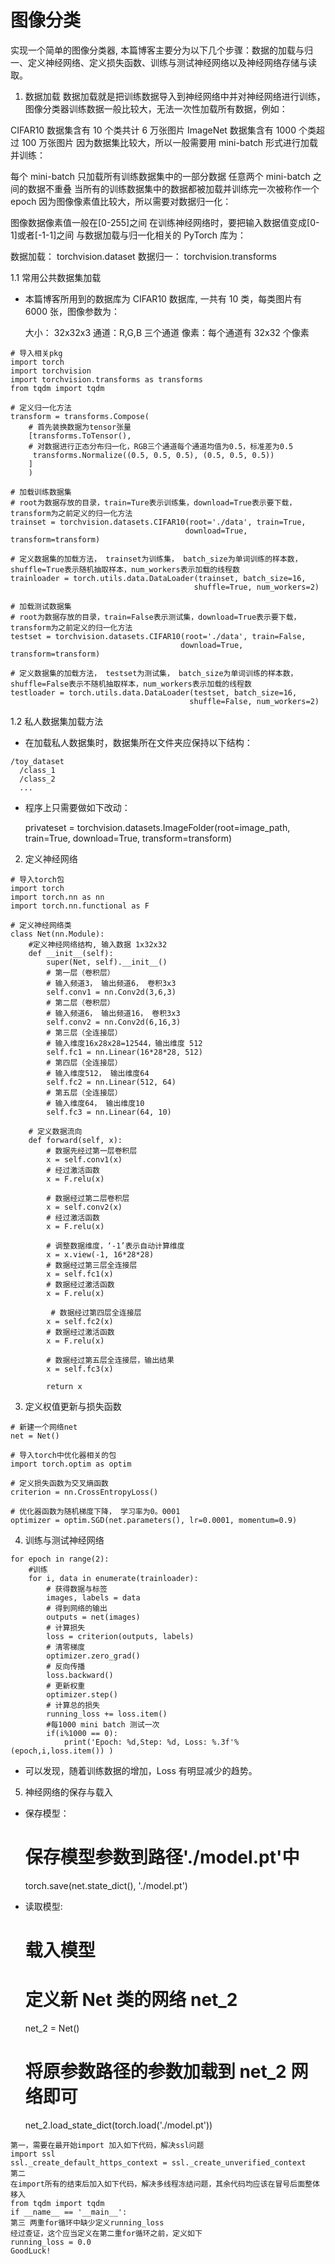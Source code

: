 # 图像分类

实现一个简单的图像分类器, 本篇博客主要分为以下几个步骤：数据的加载与归一、定义神经网络、定义损失函数、训练与测试神经网络以及神经网络存储与读取。

1. 数据加载
   数据加载就是把训练数据导入到神经网络中并对神经网络进行训练，图像分类器训练数据一般比较大，无法一次性加载所有数据，例如：

CIFAR10 数据集含有 10 个类共计 6 万张图片
ImageNet 数据集含有 1000 个类超过 100 万张图片
因为数据集比较大，所以一般需要用 mini-batch 形式进行加载并训练：

每个 mini-batch 只加载所有训练数据集中的一部分数据
任意两个 mini-batch 之间的数据不重叠
当所有的训练数据集中的数据都被加载并训练完一次被称作一个 epoch
因为图像像素值比较大，所以需要对数据归一化：

图像数据像素值一般在[0-255]之间
在训练神经网络时，要把输入数据值变成[0-1]或者[-1-1]之间
与数据加载与归一化相关的 PyTorch 库为：

数据加载：
torchvision.dataset
数据归一：
torchvision.transforms

1.1 常用公共数据集加载

- 本篇博客所用到的数据库为 CIFAR10 数据库, 一共有 10 类，每类图片有 6000 张，图像参数为：

  大小： 32x32x3
  通道：R,G,B 三个通道
  像素：每个通道有 32x32 个像素

```
# 导入相关pkg
import torch
import torchvision
import torchvision.transforms as transforms
from tqdm import tqdm

# 定义归一化方法
transform = transforms.Compose(
	# 首先装换数据为tensor张量
    [transforms.ToTensor(),
    # 对数据进行正态分布归一化，RGB三个通道每个通道均值为0.5，标准差为0.5
     transforms.Normalize((0.5, 0.5, 0.5), (0.5, 0.5, 0.5))
    ]
    )

# 加载训练数据集
# root为数据存放的目录，train=Ture表示训练集，download=True表示要下载，transform为之前定义的归一化方法
trainset = torchvision.datasets.CIFAR10(root='./data', train=True,
                                       download=True, transform=transform)

# 定义数据集的加载方法， trainset为训练集， batch_size为单词训练的样本数，shuffle=True表示随机抽取样本，num_workers表示加载的线程数
trainloader = torch.utils.data.DataLoader(trainset, batch_size=16,
                                         shuffle=True, num_workers=2)

# 加载测试数据集
# root为数据存放的目录，train=False表示测试集，download=True表示要下载，transform为之前定义的归一化方法
testset = torchvision.datasets.CIFAR10(root='./data', train=False,
                                      download=True, transform=transform)

# 定义数据集的加载方法， testset为测试集， batch_size为单词训练的样本数，shuffle=False表示不随机抽取样本，num_workers表示加载的线程数
testloader = torch.utils.data.DataLoader(testset, batch_size=16,
                                        shuffle=False, num_workers=2)

```

1.2 私人数据集加载方法

- 在加载私人数据集时，数据集所在文件夹应保持以下结构：

```
/toy_dataset
  /class_1
  /class_2
  ...
```

- 程序上只需要做如下改动：

  privateset = torchvision.datasets.ImageFolder(root=image_path, train=True,
  download=True, transform=transform)

2. 定义神经网络

```
# 导入torch包
import torch
import torch.nn as nn
import torch.nn.functional as F

# 定义神经网络类
class Net(nn.Module):
	#定义神经网络结构, 输入数据 1x32x32
    def __init__(self):
        super(Net, self).__init__()
        # 第一层（卷积层）
        # 输入频道3， 输出频道6， 卷积3x3
        self.conv1 = nn.Conv2d(3,6,3)
        # 第二层（卷积层）
        # 输入频道6， 输出频道16， 卷积3x3
        self.conv2 = nn.Conv2d(6,16,3)
        # 第三层（全连接层）
        # 输入维度16x28x28=12544，输出维度 512
        self.fc1 = nn.Linear(16*28*28, 512)
        # 第四层（全连接层）
        # 输入维度512， 输出维度64
        self.fc2 = nn.Linear(512, 64)
        # 第五层（全连接层）
        # 输入维度64， 输出维度10
        self.fc3 = nn.Linear(64, 10)

    # 定义数据流向
    def forward(self, x):
    	# 数据先经过第一层卷积层
        x = self.conv1(x)
        # 经过激活函数
        x = F.relu(x)

        # 数据经过第二层卷积层
        x = self.conv2(x)
        # 经过激活函数
        x = F.relu(x)

        # 调整数据维度，‘-1’表示自动计算维度
        x = x.view(-1, 16*28*28)
        # 数据经过第三层全连接层
        x = self.fc1(x)
        # 数据经过激活函数
        x = F.relu(x)

         # 数据经过第四层全连接层
        x = self.fc2(x)
        # 数据经过激活函数
        x = F.relu(x)

        # 数据经过第五层全连接层，输出结果
        x = self.fc3(x)

        return x
```

3. 定义权值更新与损失函数

```
# 新建一个网络net
net = Net()

# 导入torch中优化器相关的包
import torch.optim as optim

# 定义损失函数为交叉熵函数
criterion = nn.CrossEntropyLoss()

# 优化器函数为随机梯度下降， 学习率为0。0001
optimizer = optim.SGD(net.parameters(), lr=0.0001, momentum=0.9)
```

4. 训练与测试神经网络

```
for epoch in range(2):
    #训练
    for i, data in enumerate(trainloader):
    	# 获得数据与标签
        images, labels = data
        # 得到网络的输出
        outputs = net(images)
        # 计算损失
        loss = criterion(outputs, labels)
        # 清零梯度
        optimizer.zero_grad()
        # 反向传播
        loss.backward()
        # 更新权重
        optimizer.step()
        # 计算总的损失
        running_loss += loss.item()
        #每1000 mini batch 测试一次
        if(i%1000 == 0):
            print('Epoch: %d,Step: %d, Loss: %.3f'%(epoch,i,loss.item()) )

```

- 可以发现，随着训练数据的增加，Loss 有明显减少的趋势。

5. 神经网络的保存与载入

- 保存模型：

  # 保存模型参数到路径'./model.pt'中

  torch.save(net.state_dict(), './model.pt')

- 读取模型:

  # 载入模型

  # 定义新 Net 类的网络 net_2

  net_2 = Net()

  # 将原参数路径的参数加载到 net_2 网络即可

  net_2.load_state_dict(torch.load('./model.pt'))

```
第一，需要在最开始import 加入如下代码，解决ssl问题
import ssl
ssl._create_default_https_context = ssl._create_unverified_context
第二
在import所有的结束后加入如下代码，解决多线程冻结问题，其余代码均应该在冒号后面整体移入
from tqdm import tqdm
if __name__ == '__main__':
第三 两重for循环中缺少定义running_loss
经过查证，这个应当定义在第二重for循环之前，定义如下
running_loss = 0.0
GoodLuck!
```
